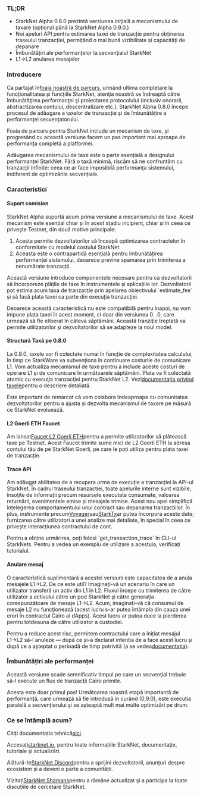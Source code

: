 ### TL;DR

* StarkNet Alpha 0.8.0 prezintă versiunea iniţială a mecanismului de taxare (opţional până la StarkNet Alpha 0.9.0.)
* Noi apeluri API pentru estimarea taxei de tranzacție pentru obținerea traseului tranzacției, permițând o mai bună vizibilitate și capacități de depanare
* Îmbunătățiri ale performanțelor la secvențialul StarkNet
* L1→L2 anularea mesajelor

### Introducere

Ca partajat în[foaia noastră de parcurs](https://www.notion.so/starkware/StarkNet-Alpha-Features-Tentative-Roadmap-f2b8f5f25a2d4d1cb3265fb82a098c51), urmând ultima completare la funcționalitatea și funcțiile StarkNet, atenţia noastră se îndreaptă către îmbunătăţirea performanţei şi proiectarea protocolului (inclusiv onorarii, abstractizarea contului, descentralizare etc.). StarkNet Alpha 0.8.0 începe procesul de adăugare a taxelor de tranzacție și de îmbunătățire a performanței secvențatorului.

Foaia de parcurs pentru StarkNet include un mecanism de taxe, și progresând cu această versiune facem un pas important mai aproape de performanța completă a platformei.

Adăugarea mecanismului de taxe este o parte esențială a designului performanței StarkNet. Fără o taxă minimă, riscăm să ne confruntăm cu tranzacții infinite: ceea ce ar face imposibilă performanța sistemului, indiferent de optimizările secvențiale.

### Caracteristici

#### Suport comision

StarkNet Alpha suportă acum prima versiune a mecanismului de taxe. Acest mecanism este esențial chiar și în acest stadiu incipient, chiar și în ceea ce privește Testnet, din două motive principale:

1. Acesta permite dezvoltatorilor să înceapă optimizarea contractelor în conformitate cu modelul costului StarkNet.
2. Aceasta este o contrapartidă esențială pentru îmbunătățirea performanței sistemului, deoarece previne spamarea prin trimiterea a nenumărate tranzacții.

Această versiune introduce componentele necesare pentru ca dezvoltatorii să încorporeze plățile de taxe în instrumentele și aplicațiile lor. Dezvoltatorii pot estima acum taxa de tranzacție prin apelarea obiectivului \`estimate_fee\` și să facă plata taxei ca parte din execuția tranzacției.

Deoarece această caracteristică nu este compatibilă pentru înapoi, nu vom impune plata taxei în acest moment, ci doar din versiunea 0. .0, care urmează să fie eliberat în câteva săptămâni. Această tranziție treptată va permite utilizatorilor și dezvoltatorilor să se adapteze la noul model.

#### Structură Taxă pe 0.8.0

La 0.8.0, taxele vor fi colectate numai în funcție de complexitatea calculului, în timp ce StarkWare va subvenționa în continuare costurile de comunicare L1. Vom actualiza mecanismul de taxe pentru a include aceste costuri de operare L1 și de comunicare în următoarele săptămâni. Plata va fi colectată atomic cu execuţia tranzacţiei pentru StarkNet L2. Vezi[documentația privind taxele](https://starknet.io/documentation/fee-mechanism/)pentru o descriere detaliată.

Este important de remarcat că vom colabora îndeaproape cu comunitatea dezvoltatorilor pentru a ajusta și dezvolta mecanismul de taxare pe măsură ce StarkNet evoluează.

#### L2 Goerli ETH Faucet

Am lansat[Faucet L2 Goerli ETH](https://faucet.goerli.starknet.io/)pentru a permite utilizatorilor să plătească taxe pe Testnet. Acest Faucet trimite sume mici de L2 Goerli ETH la adresa contului tău de pe StarkNet Goerli, pe care le poți utiliza pentru plata taxei de tranzacție.

#### Trace API

Am adăugat abilitatea de a recupera urma de execuție a tranzacției la API-ul StarkNet. În cadrul traseului tranzacției, toate apelurile interne sunt vizibile, însoțite de informații precum resursele executate consumate, valoarea returnării, evenimentele emise și mesajele trimise. Acest nou apel simplifică înțelegerea comportamentului unui contract sau depanarea tranzacțiilor. În plus, instrumente precum[Voyager](https://voyager.online/)sau[StarkTx](https://starktx.info/)ar putea încorpora aceste date; furnizarea către utilizatori a unei analize mai detaliate, în special în ceea ce privește interacțiunea contractului de cont.

Pentru a obține urmărirea, poți folosi \`get_transaction_trace\` în CLI-ul StarkNets. Pentru a vedea un exemplu de utilizare a acestuia, verificați tutorialul[](https://www.cairo-lang.org/docs/hello_starknet/cli.html?#get-transaction-trace).

#### Anulare mesaj

O caracteristică suplimentară a acestei versiuni este capacitatea de a anula mesajele L1→L2. De ce este util? Imaginați-vă un scenariu în care un utilizator transferă un activ din L1 în L2. Fluxul începe cu trimiterea de către utilizator a activului către un pod StarkNet şi către generaţia corespunzătoare de mesaje L1→L2. Acum, imaginați-vă că consumul de mesaje L2 nu funcționează (acest lucru s-ar putea întâmpla din cauza unei erori în contractul Cairo al dApps). Acest lucru ar putea duce la pierderea pentru totdeauna de către utilizator a custodiei.

Pentru a reduce acest risc, permitem contractului care a inițiat mesajul L1→L2 să-l anuleze — după ce și-a declarat intenția de a face acest lucru și după ce a așteptat o perioadă de timp potrivită (a se vedea[documentația](https://starknet.io/l1-l2-messaging/#cancellation)).

### Îmbunătățiri ale performanței

Această versiune scade semnificativ timpul pe care un secvenţial trebuie să-l execute un flux de tranzacţii Cairo primite.

Acesta este doar primul pas! Următoarea noastră etapă importantă de performanță, care urmează să fie introdusă în curând (0,9.0), este execuția paralelă a secvențierului și se așteaptă mult mai multe optimizări pe drum.

### Ce se întâmplă acum?

Citiți documentația tehnică[aici](https://starknet.io/documentation/fee-mechanism/).

Accesați[starknet.io](https://starknet.io/), pentru toate informațiile StarkNet, documentație, tutoriale și actualizări.

Alătură-te[StarkNet Discord](https://discord.gg/uJ9HZTUk2Y)pentru a sprijini dezvoltatorii, anunțuri despre ecosistem și a deveni o parte a comunității.

Vizitați[StarkNet Shamans](https://community.starknet.io/)pentru a rămâne actualizat și a participa la toate discuțiile de cercetare StarkNet.